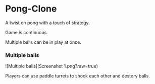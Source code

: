 # Pong-Clone
A twist on pong with a touch of strategy.

Game is continuous.

Multiple balls can be in play at once.

### Multiple balls
![Multiple balls](Screenshot 1.png?raw=true)

Players can use paddle turrets to shock each other and destory balls.
